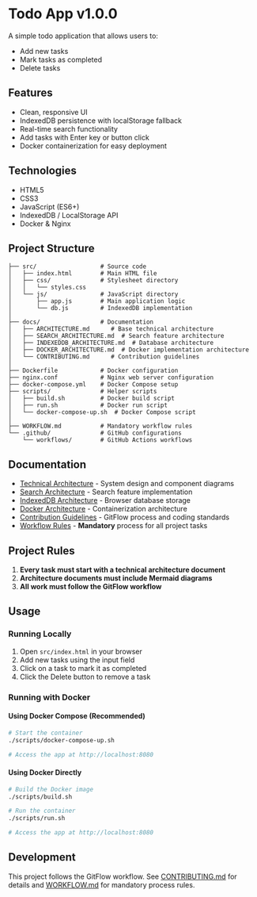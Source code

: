 # Todo App v1.0.0

A simple todo application that allows users to:
- Add new tasks
- Mark tasks as completed
- Delete tasks

## Features
- Clean, responsive UI
- IndexedDB persistence with localStorage fallback
- Real-time search functionality
- Add tasks with Enter key or button click
- Docker containerization for easy deployment

## Technologies
- HTML5
- CSS3
- JavaScript (ES6+)
- IndexedDB / LocalStorage API
- Docker & Nginx

## Project Structure
```
├── src/                  # Source code
│   ├── index.html        # Main HTML file
│   ├── css/              # Stylesheet directory
│   │   └── styles.css
│   └── js/               # JavaScript directory
│       ├── app.js        # Main application logic
│       └── db.js         # IndexedDB implementation
│
├── docs/                 # Documentation
│   ├── ARCHITECTURE.md      # Base technical architecture
│   ├── SEARCH_ARCHITECTURE.md  # Search feature architecture
│   ├── INDEXEDDB_ARCHITECTURE.md  # Database architecture
│   ├── DOCKER_ARCHITECTURE.md  # Docker implementation architecture
│   └── CONTRIBUTING.md      # Contribution guidelines
│
├── Dockerfile            # Docker configuration
├── nginx.conf            # Nginx web server configuration
├── docker-compose.yml    # Docker Compose setup
├── scripts/              # Helper scripts
│   ├── build.sh          # Docker build script
│   ├── run.sh            # Docker run script
│   └── docker-compose-up.sh  # Docker Compose script
│
├── WORKFLOW.md           # Mandatory workflow rules
└── .github/              # GitHub configurations
    └── workflows/        # GitHub Actions workflows
```

## Documentation

- [Technical Architecture](docs/ARCHITECTURE.md) - System design and component diagrams
- [Search Architecture](docs/SEARCH_ARCHITECTURE.md) - Search feature implementation
- [IndexedDB Architecture](docs/INDEXEDDB_ARCHITECTURE.md) - Browser database storage
- [Docker Architecture](docs/DOCKER_ARCHITECTURE.md) - Containerization architecture
- [Contribution Guidelines](docs/CONTRIBUTING.md) - GitFlow process and coding standards
- [Workflow Rules](WORKFLOW.md) - **Mandatory** process for all project tasks

## Project Rules

1. **Every task must start with a technical architecture document**
2. **Architecture documents must include Mermaid diagrams**
3. **All work must follow the GitFlow workflow**

## Usage

### Running Locally
1. Open `src/index.html` in your browser
2. Add new tasks using the input field
3. Click on a task to mark it as completed
4. Click the Delete button to remove a task

### Running with Docker

#### Using Docker Compose (Recommended)
```bash
# Start the container
./scripts/docker-compose-up.sh

# Access the app at http://localhost:8080
```

#### Using Docker Directly
```bash
# Build the Docker image
./scripts/build.sh

# Run the container
./scripts/run.sh

# Access the app at http://localhost:8080
```

## Development
This project follows the GitFlow workflow. See [CONTRIBUTING.md](docs/CONTRIBUTING.md) for details and [WORKFLOW.md](WORKFLOW.md) for mandatory process rules.